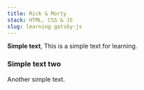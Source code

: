 ```yaml
---
title: Rick & Morty
stack: HTML, CSS & JS
slug: learning gatsby-js
---
```


**Simple text**, This is a simple text for learning.

### Simple text two

Another simple text.